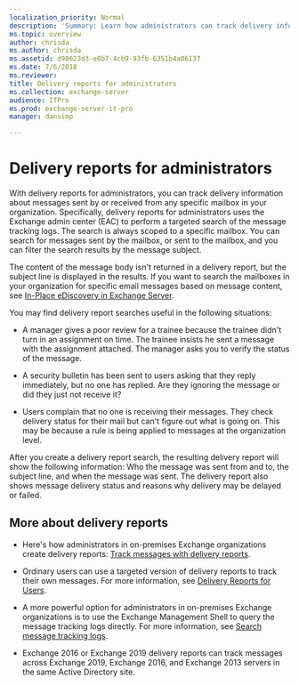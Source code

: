 ```yaml
---
localization_priority: Normal
description: 'Summary: Learn how administrators can track delivery information about messages sent or received from any mailbox in the organization.'
ms.topic: overview
author: chrisda
ms.author: chrisda
ms.assetid: d98623d3-e0b7-4cb9-93fb-6351b4a06137
ms.date: 7/6/2018
ms.reviewer: 
title: Delivery reports for administrators
ms.collection: exchange-server
audience: ITPro
ms.prod: exchange-server-it-pro
manager: dansimp

---
```


# Delivery reports for administrators

With delivery reports for administrators, you can track delivery information about messages sent by or received from any specific mailbox in your organization. Specifically, delivery reports for administrators uses the Exchange admin center (EAC) to perform a targeted search of the message tracking logs. The search is always scoped to a specific mailbox. You can search for messages sent by the mailbox, or sent to the mailbox, and you can filter the search results by the message subject.

The content of the message body isn't returned in a delivery report, but the subject line is displayed in the results. If you want to search the mailboxes in your organization for specific email messages based on message content, see [In-Place eDiscovery in Exchange Server](../../policy-and-compliance/ediscovery/ediscovery.md).

You may find delivery report searches useful in the following situations:

- A manager gives a poor review for a trainee because the trainee didn't turn in an assignment on time. The trainee insists he sent a message with the assignment attached. The manager asks you to verify the status of the message.

- A security bulletin has been sent to users asking that they reply immediately, but no one has replied. Are they ignoring the message or did they just not receive it?

- Users complain that no one is receiving their messages. They check delivery status for their mail but can't figure out what is going on. This may be because a rule is being applied to messages at the organization level.

After you create a delivery report search, the resulting delivery report will show the following information: Who the message was sent from and to, the subject line, and when the message was sent. The delivery report also shows message delivery status and reasons why delivery may be delayed or failed.

## More about delivery reports

- Here's how administrators in on-premises Exchange organizations create delivery reports: [Track messages with delivery reports](track-messages-with-delivery-reports.md).

- Ordinary users can use a targeted version of delivery reports to track their own messages. For more information, see [Delivery Reports for Users](https://go.microsoft.com/fwlink/p/?LinkId=279920).

- A more powerful option for administrators in on-premises Exchange organizations is to use the Exchange Management Shell to query the message tracking logs directly. For more information, see [Search message tracking logs](search-message-tracking-logs.md).

- Exchange 2016 or Exchange 2019 delivery reports can track messages across Exchange 2019, Exchange 2016, and Exchange 2013 servers in the same Active Directory site.



